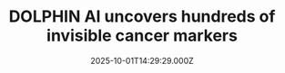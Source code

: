 ---
title: "DOLPHIN AI uncovers hundreds of invisible cancer markers"
date: 2025-10-01T14:29:29.000Z
category: Health
externalLink: "https://www.sciencedaily.com/releases/2025/10/251001092206.htm"
image: ""
excerpt: "A new AI tool called DOLPHIN exposes hidden genetic markers inside single cells, enabling earlier detection and more precise treatment choices. It also sets the stage for building virtual models of cells to simulate disease and drug responses.…"
---